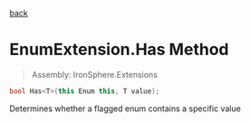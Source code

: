﻿

[back](/IronSphere.Extensions/types/EnumExtension)

# EnumExtension.Has Method

> Assembly: IronSphere.Extensions

```csharp
bool Has<T>(this Enum this, T value);
```

Determines whether a flagged enum contains a specific value

 